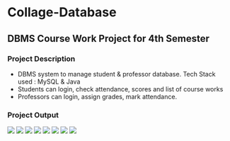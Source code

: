 # Collage-Database
## DBMS Course Work Project for 4th Semester
### Project Description
<ul>
<li>DBMS system to manage student & professor database.
Tech Stack used : MySQL & Java</li>
<li>Students can login, check attendance, scores and list of course works</li>
<li>Professors can login, assign grades, mark attendance.</li>
</ul>

### Project Output

<img src="https://i.postimg.cc/pd6cmb8m/faculty1.png">
<img src="https://i.postimg.cc/xCNxHxyt/faculty2.png">
<img src="https://i.postimg.cc/NF1dCKnX/faculty3.png">
<img src="https://i.postimg.cc/MKmsyjV2/login.png">
<img src="https://i.postimg.cc/BZD7nzvv/student1.png">
<img src="https://i.postimg.cc/mkxdSYmR/student2.png">
<img src="https://i.postimg.cc/jdbgwhW4/Student3.png">
<img src="https://i.postimg.cc/QMtnNxBL/change-Password.png"/>
